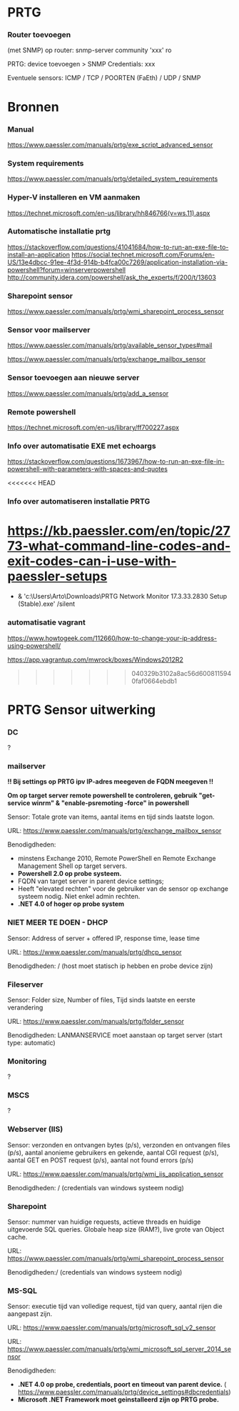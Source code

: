# PRTG

### Router toevoegen

(met SNMP) op router: snmp-server community 'xxx' ro

PRTG: device toevoegen > SNMP Credentials: xxx

Eventuele sensors: ICMP / TCP / POORTEN (FaEth) / UDP / SNMP

# Bronnen
### Manual
https://www.paessler.com/manuals/prtg/exe_script_advanced_sensor
### System requirements
https://www.paessler.com/manuals/prtg/detailed_system_requirements
### Hyper-V installeren en VM aanmaken
https://technet.microsoft.com/en-us/library/hh846766(v=ws.11).aspx
### Automatische installatie prtg
https://stackoverflow.com/questions/41041684/how-to-run-an-exe-file-to-install-an-application
https://social.technet.microsoft.com/Forums/en-US/13e4dbcc-91ee-4f3d-914b-b4fca00c7269/application-installation-via-powershell?forum=winserverpowershell
http://community.idera.com/powershell/ask_the_experts/f/200/t/13603
### Sharepoint sensor
https://www.paessler.com/manuals/prtg/wmi_sharepoint_process_sensor

### Sensor voor mailserver
https://www.paessler.com/manuals/prtg/available_sensor_types#mail

https://www.paessler.com/manuals/prtg/exchange_mailbox_sensor

### Sensor toevoegen aan nieuwe server
https://www.paessler.com/manuals/prtg/add_a_sensor

### Remote powershell
https://technet.microsoft.com/en-us/library/ff700227.aspx

### Info over automatisatie EXE met echoargs
https://stackoverflow.com/questions/1673967/how-to-run-an-exe-file-in-powershell-with-parameters-with-spaces-and-quotes

<<<<<<< HEAD
### Info over automatiseren installatie PRTG
https://kb.paessler.com/en/topic/2773-what-command-line-codes-and-exit-codes-can-i-use-with-paessler-setups
=======
* & 'c:\Users\Arto\Downloads\PRTG Network Monitor 17.3.33.2830 Setup (Stable).exe' /silent

### automatisatie vagrant
https://www.howtogeek.com/112660/how-to-change-your-ip-address-using-powershell/

https://app.vagrantup.com/mwrock/boxes/Windows2012R2

>>>>>>> 040329b3102a8ac56d6008115940faf0664ebdb1


# PRTG Sensor uitwerking

### DC

?

### mailserver
**!! Bij settings op PRTG ipv IP-adres meegeven de FQDN meegeven !!**

**Om op target server remote powershell te controleren, gebruik "get-service winrm" & "enable-psremoting -force" in powershell**

Sensor: Totale grote van items, aantal items en tijd sinds laatste logon.

URL: https://www.paessler.com/manuals/prtg/exchange_mailbox_sensor

Benodigdheden:
- minstens Exchange 2010, Remote PowerShell en Remote Exchange Management Shell op target servers.
- **Powershell 2.0 op probe systeem.**
- FQDN van target server in parent device settings;
- Heeft "elevated rechten" voor de gebruiker van de sensor op exchange systeem nodig. Niet enkel admin rechten.
- **.NET 4.0 of hoger op probe system**

### NIET MEER TE DOEN - DHCP

Sensor: Address of server + offered IP, response time, lease time

URL: https://www.paessler.com/manuals/prtg/dhcp_sensor

Benodigdheden: / (host moet statisch ip hebben en probe device zijn)

### Fileserver

Sensor: Folder size, Number of files, Tijd sinds laatste en eerste verandering

URL: https://www.paessler.com/manuals/prtg/folder_sensor

Benodigdheden: LANMANSERVICE moet aanstaan op target server (start type: automatic)

### Monitoring

?

### MSCS

?

### Webserver (IIS)

Sensor: verzonden en ontvangen bytes (p/s), verzonden en ontvangen files (p/s), aantal anonieme gebruikers en gekende, aantal CGI request (p/s), aantal GET en POST request (p/s), aantal not found errors (p/s)

URL:  https://www.paessler.com/manuals/prtg/wmi_iis_application_sensor

Benodigdheden: / (credentials van windows systeem nodig)

### Sharepoint

Sensor: nummer van huidige requests, actieve threads en huidige uitgevoerde SQL queries. Globale heap size (RAM?), live grote van Object cache.

URL: https://www.paessler.com/manuals/prtg/wmi_sharepoint_process_sensor

Benodigdheden:/ (credentials van windows systeem nodig)

### MS-SQL

Sensor: executie tijd van volledige request, tijd van query, aantal rijen die aangepast zijn.

URL: https://www.paessler.com/manuals/prtg/microsoft_sql_v2_sensor

URL: https://www.paessler.com/manuals/prtg/wmi_microsoft_sql_server_2014_sensor

Benodigdheden:
- **.NET 4.0 op probe, credentials, poort en timeout van parent device.**
( https://www.paessler.com/manuals/prtg/device_settings#dbcredentials)
- **Microsoft .NET Framework moet geinstalleerd zijn op PRTG probe.**
